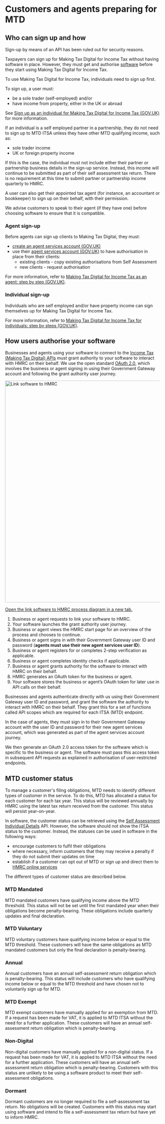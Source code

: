 # Customers and agents preparing for MTD

## Who can sign up and how

Sign-up by means of an API has been ruled out for security reasons.

Taxpayers can sign up for Making Tax Digital for Income Tax without having software in place. However, they must get and authorise [software](/guides/income-tax-mtd-end-to-end-service-guide/documentation/how-to-integrate.html#software-choices) before they start using Making Tax Digital for Income Tax.

To use Making Tax Digital for Income Tax, individuals need to sign up first.

To sign up, a user must:

- be a sole trader (self-employed) and/or
- have income from property, either in the UK or abroad

See [Sign up as an individual for Making Tax Digital for Income Tax (GOV.UK)](https://www.gov.uk/guidance/sign-up-your-business-for-making-tax-digital-for-income-tax) for more information.

If an individual is a self employed partner in a partnership, they do not need to sign up to MTD ITSA unless they have other MTD qualifying income, such as:

- sole trader income
- UK or foreign property income

If this is the case, the individual must not include either their partner or partnership business details in the sign-up service. Instead, this income will continue to be submitted as part of their self assessment tax return.  There is no requirement at this time to submit partner or partnership income quarterly to HMRC.

A user can also get their appointed tax agent (for instance, an accountant or bookkeeper) to sign up on their behalf, with their permission.

We advise customers to speak to their agent (if they have one) before choosing software to ensure that it is compatible.

### Agent sign-up

Before agents can sign up clients to Making Tax Digital, they must:

- [create an agent services account (GOV.UK)](https://www.gov.uk/guidance/get-an-hmrc-agent-services-account)
- use their [agent services account (GOV.UK)](https://www.gov.uk/guidance/sign-in-to-your-agent-services-account) to have authorisation in place from their clients:
  - existing clients - copy existing authorisations from Self Assessment
  - new clients - request authorisation

For more information, refer to [Making Tax Digital for Income Tax as an agent: step by step (GOV.UK)](https://www.gov.uk/government/collections/making-tax-digital-for-income-tax-as-an-agent-step-by-step).

### Individual sign-up

Individuals who are self employed and/or have property income can sign themselves up for Making Tax Digital for Income Tax.

For more information, refer to [Making Tax Digital for Income Tax for individuals: step by steps (GOV.UK)](https://www.gov.uk/government/collections/making-tax-digital-for-income-tax-for-businesses-step-by-step).

## How users authorise your software

Businesses and agents using your software to connect to the [Income Tax (Making Tax Digital) APIs](/api-documentation/docs/api?filter=income-tax-mtd) must grant authority to your software to interact with HMRC on their behalf. We use the open standard [OAuth 2.0](https://oauth.net/2/), which involves the business or agent signing in using their Government Gateway account and following the grant authority user journey.

<a href="figures/link-software-to-hmrc.svg" target="blank"><img src="figures/link-software-to-hmrc.svg" alt="Link software to HMRC" style="width:720px;" /></a>

[Open the link software to HMRC process diagram in a new tab.](/guides/vat-mtd-end-to-end-service-guide/documentation/figures/link-software-to-hmrc.svg)

1.	Business or agent requests to link your software to HMRC.
2.	Your software launches the grant authority user journey.
3.	Business or agent views the HMRC start page for an overview of the process and chooses to continue.
4.	Business or agent signs in with their Government Gateway user ID and password (**agents must use their new agent services user ID**).
5.	Business or agent registers for or completes 2-step verification as applicable.
6.	Business or agent completes identity checks if applicable.
7.	Business or agent grants authority for the software to interact with HMRC on their behalf.
8.	HMRC generates an OAuth token for the business or agent.
9.	Your software stores the business or agent’s OAuth token for later use in API calls on their behalf.

Businesses and agents authenticate directly with us using their Government Gateway user ID and password, and grant the software the authority to interact with HMRC on their behalf. They grant this for a set of functions called API scopes which are required for each ITSA (MTD) endpoint.

In the case of agents, they must sign in to their Government Gateway account with the user ID and password for their new agent services account, which was generated as part of the agent services account journey.

We then generate an OAuth 2.0 access token for the software which is specific to the business or agent. The software must pass this access token in subsequent API requests as explained in authorisation of user-restricted endpoints.

## MTD customer status

To manage a customer's filing obligations, MTD needs to identify different types of customer in the service. To do this, MTD has allocated a status for each customer for each tax year. This status will be reviewed annually by HMRC using the latest tax return received from the customer. This status will persist year-on-year. 

In software, the customer status can be retrieved using the [Self Assessment Individual Details](/api-documentation/docs/api/service/self-assessment-individual-details-api/) API. However, the software should not show the ITSA status to the customer. Instead, the statuses can be used in software in the following ways: 

- encourage customers to fulfil their obligations 
- where necessary, inform customers that they may receive a penalty if they do not submit their updates on time
- establish if a customer can opt out of MTD or sign up and direct them to [HMRC online services](/guides/income-tax-mtd-end-to-end-service-guide/documentation/tasks-outside-mtd-software.html#hmrc-online-services) 

The different types of customer status are described below.

### MTD Mandated

MTD mandated customers have qualifying income above the MTD threshold. This status will not be set until the first mandated year when their obligations become penalty-bearing. These obligations include quarterly updates and final declaration. 

### MTD Voluntary

MTD voluntary customers have qualifying income below or equal to the MTD threshold. These customers will have the same obligations as MTD mandated customers but only the final declaration is penalty-bearing. 

### Annual

Annual customers have an annual self-assessment return obligation which is penalty-bearing. This status will include customers who have qualifying income below or equal to the MTD threshold and have chosen not to voluntarily sign up for MTD. 

### MTD Exempt

MTD exempt customers have manually applied for an exemption from MTD. If a request has been made for VAT, it is applied to MTD ITSA without the need for a further application. These customers will have an annual self-assessment return obligation which is penalty-bearing.  

### Non-Digital

Non-digital customers have manually applied for a non-digital status. If a request has been made for VAT, it is applied to MTD ITSA without the need for a further application.  These customers will have an annual self-assessment return obligation which is penalty-bearing. Customers with this status are unlikely to be using a software product to meet their self-assessment obligations. 

### Dormant

Dormant customers are no longer required to file a self-assessment tax return. No obligations will be created. Customers with this status may start using software and intend to file a self-assessment tax return but have yet to inform HMRC.
